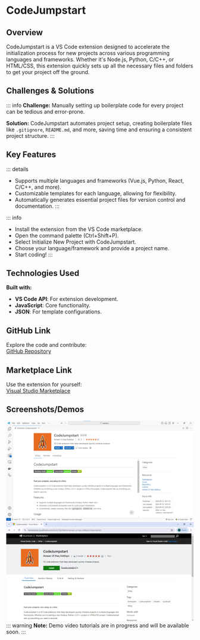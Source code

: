# CodeJumpstart

## Overview

CodeJumpstart is a VS Code extension designed to accelerate the initialization process for new projects across various programming languages and frameworks. Whether it's Node.js, Python, C/C++, or HTML/CSS, this extension quickly sets up all the necessary files and folders to get your project off the ground.

## Challenges & Solutions

::: info
**Challenge:** Manually setting up boilerplate code for every project can be tedious and error-prone.

**Solution:** CodeJumpstart automates project setup, creating boilerplate files like `.gitignore`, `README.md`, and more, saving time and ensuring a consistent project structure.
:::

## Key Features

::: details

- Supports multiple languages and frameworks (Vue.js, Python, React, C/C++, and more).
- Customizable templates for each language, allowing for flexibility.
- Automatically generates essential project files for version control and documentation.
:::

::: info

- Install the extension from the VS Code marketplace.
- Open the command palette (Ctrl+Shift+P).
- Select Initialize New Project with CodeJumpstart.
- Choose your language/framework and provide a project name.
- Start coding!
:::

## Technologies Used

**Built with:**

- **VS Code API**: For extension development.
- **JavaScript**: Core functionality.
- **JSON**: For template configurations.

## GitHub Link

Explore the code and contribute:  
[GitHub Repository](https://github.com/amaan-igs/CodeJumpstart)

## Marketplace Link

Use the extension for yourself:  
[Visual Studio Marketplace](https://marketplace.visualstudio.com/items?itemName=amaan-ul-haq-siddiqui.codejumpstart)

## Screenshots/Demos

![VS CODE EXTENSION TAB](./assests-p/image.png)
<br>
![VS CODE EXTENSION MARKETPLACE](./assests-p/image-1.png)
::: warning
**Note:** Demo video tutorials are in progress and will be available soon.
:::
